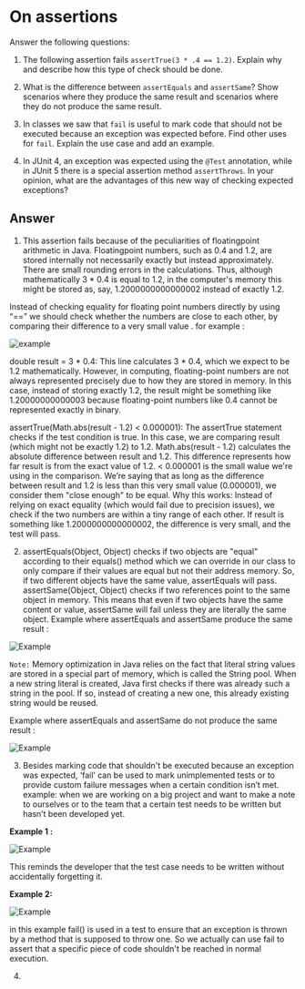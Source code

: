 # On assertions

Answer the following questions:

1. The following assertion fails `assertTrue(3 * .4 == 1.2)`. Explain why and describe how this type of check should be done.

2. What is the difference between `assertEquals` and `assertSame`? Show scenarios where they produce the same result and scenarios where they do not produce the same result.

3. In classes we saw that `fail` is useful to mark code that should not be executed because an exception was expected before. Find other uses for `fail`. Explain the use case and add an example.

4. In JUnit 4, an exception was expected using the `@Test` annotation, while in JUnit 5 there is a special assertion method `assertThrows`. In your opinion, what are the advantages of this new way of checking expected exceptions?

## Answer

1. This assertion fails because of the peculiarities of floatingpoint arithmetic in Java. Floatingpoint numbers, such as 0.4 and 1.2, are stored internally not necessarily exactly but 
instead approximately. There are small rounding errors in the calculations. Thus, although mathematically 3 * 0.4 is equal to 1.2, in the computer's memory this might be stored as, say, 
1.2000000000000002 instead of exactly 1.2.

Instead of checking equality for floating point numbers directly by using “==” we should check whether the numbers are close to each other, by comparing their difference to a very small value .
for example : 

![example](https://github.com/user-attachments/assets/8c24ab48-b049-4bba-a80b-50d915004411)

double result = 3 * 0.4: This line calculates 3 * 0.4, which we expect to be 1.2 mathematically. However, in computing, floating-point numbers are not always represented precisely due to how they are stored in memory. In this case, instead of storing exactly 1.2, the result might be something like 1.20000000000003 because floating-point numbers like 0.4 cannot be represented exactly in binary.

assertTrue(Math.abs(result - 1.2) < 0.000001): The assertTrue statement checks if the test condition is true. In this case, we are comparing result (which might not be exactly 1.2) to 1.2. 
Math.abs(result - 1.2) calculates the absolute difference between result and 1.2. This difference represents how far result is from the exact value of 1.2. < 0.000001 is the small walue we're using in the comparison. We’re saying that as long as the difference between result and 1.2 is less than this very small value (0.000001), we consider them "close enough" to be equal. 
Why this works: Instead of relying on exact equality (which would fail due to precision issues), we check if the two numbers are within a tiny range of each other. If result is something like 1.2000000000000002, the difference is very small, and the test will pass.


2. assertEquals(Object, Object) checks if two objects are "equal" according to their equals() method which we can override in our class to only compare if their values are equal but not their address memory. So, if two different objects have the same value, assertEquals will pass. assertSame(Object, Object) checks if two references point to the same object in memory. This means that even if two objects have the same content or value, assertSame will fail unless they are literally the same object.
Example where assertEquals and assertSame produce the same result :

![Example](https://github.com/user-attachments/assets/fb089708-502c-4eb5-bbe0-4179bcad7d5d)

`Note:` Memory optimization in Java relies on the fact that literal string values are stored in a special part of memory, which is called the String pool. When a new string literal is created, Java first checks if there was already such a string in the pool. If so, instead of creating a new one, this already existing string would be reused.

Example where assertEquals and assertSame do not produce the same result : 

![Example](https://github.com/user-attachments/assets/60d8ae18-83c1-482b-8fcf-d144931eec74)


3. Besides marking code that shouldn't be executed because an exception was expected, ‘fail’ can be used to mark unimplemented tests or to provide custom failure messages when a certain condition isn’t met.
example: when we are working on a big project and want to make a note to ourselves or to the team that a certain test needs to be written but hasn’t been developed yet.

**Example 1 :**

![Example](https://github.com/user-attachments/assets/5dadc9ab-f4fa-4741-bf58-7b57fc497482)


This reminds the developer that the test case needs to be written without accidentally forgetting it. 

**Example 2:**  

![Example](https://github.com/user-attachments/assets/a5ddbe7f-17a1-4b99-adf7-5fd3ba39c9c9)


in this example fail() is used in a test to ensure that an exception is thrown by a method that is supposed to throw one. 
So we actually can use fail to assert that a specific piece of code shouldn't be reached in normal execution.


4.












